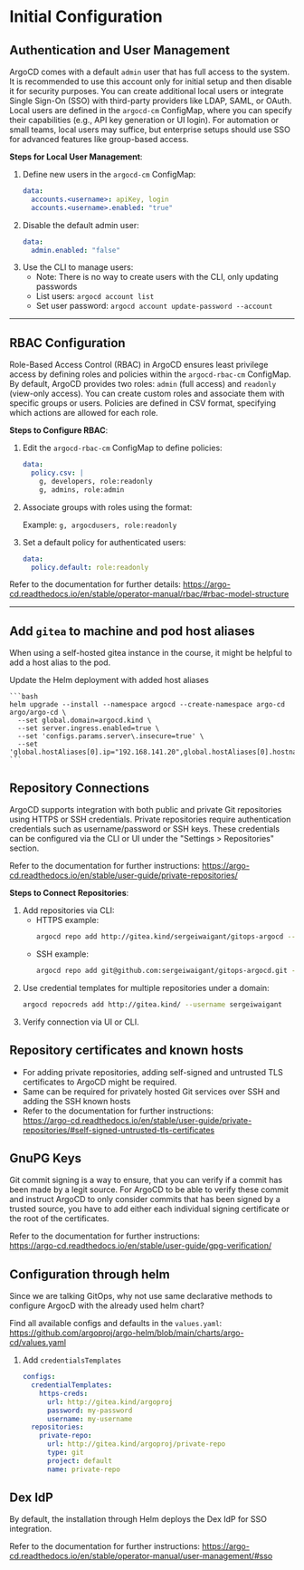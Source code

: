 # Initial Configuration

## **Authentication and User Management**

ArgoCD comes with a default `admin` user that has full access to the system. It is recommended to use this account only for initial setup and then disable it for security purposes. You can create additional local users or integrate Single Sign-On (SSO) with third-party providers like LDAP, SAML, or OAuth. Local users are defined in the `argocd-cm` ConfigMap, where you can specify their capabilities (e.g., API key generation or UI login). For automation or small teams, local users may suffice, but enterprise setups should use SSO for advanced features like group-based access.

**Steps for Local User Management**:
1. Define new users in the `argocd-cm` ConfigMap:
    ```yaml
    data:
      accounts.<username>: apiKey, login
      accounts.<username>.enabled: "true"
    ```
2. Disable the default admin user:
    ```yaml
    data:
      admin.enabled: "false"
    ```
3. Use the CLI to manage users:
    - Note: There is no way to create users with the CLI, only updating passwords
    - List users: `argocd account list`
    - Set user password: `argocd account update-password --account`

---

## **RBAC Configuration**

Role-Based Access Control (RBAC) in ArgoCD ensures least privilege access by defining roles and policies within the `argocd-rbac-cm` ConfigMap. By default, ArgoCD provides two roles: `admin` (full access) and `readonly` (view-only access). You can create custom roles and associate them with specific groups or users. Policies are defined in CSV format, specifying which actions are allowed for each role.

**Steps to Configure RBAC**:
1. Edit the `argocd-rbac-cm` ConfigMap to define policies:
    ```yaml
    data:
      policy.csv: |
        g, developers, role:readonly
        g, admins, role:admin
    ```
2. Associate groups with roles using the format:

    Example: `g, argocdusers, role:readonly`

3. Set a default policy for authenticated users:
    ```yaml
    data:
      policy.default: role:readonly
    ```

Refer to the documentation for further details: https://argo-cd.readthedocs.io/en/stable/operator-manual/rbac/#rbac-model-structure

---

## Add `gitea` to machine and pod host aliases

When using a self-hosted gitea instance in the course, it might be helpful to add a host alias to the pod.

Update the Helm deployment with added host aliases

    ```bash
    helm upgrade --install --namespace argocd --create-namespace argo-cd argo/argo-cd \
      --set global.domain=argocd.kind \
      --set server.ingress.enabled=true \
      --set 'configs.params.server\.insecure=true' \
      --set 'global.hostAliases[0].ip="192.168.141.20",global.hostAliases[0].hostnames[0]="gitea.kind"'
    ```

## **Repository Connections**

ArgoCD supports integration with both public and private Git repositories using HTTPS or SSH credentials. Private repositories require authentication credentials such as username/password or SSH keys. These credentials can be configured via the CLI or UI under the "Settings > Repositories" section.

Refer to the documentation for further instructions: https://argo-cd.readthedocs.io/en/stable/user-guide/private-repositories/

**Steps to Connect Repositories**:
1. Add repositories via CLI:
    - HTTPS example:
      ```bash
      argocd repo add http://gitea.kind/sergeiwaigant/gitops-argocd --type git --name gitops-argocd --upsert --username sergeiwaigant
      ```
    - SSH example:
      ```bash
      argocd repo add git@github.com:sergeiwaigant/gitops-argocd.git --ssh-private-key-path ~/.ssh/id_rsa
      ```
1. Use credential templates for multiple repositories under a domain:
    ```bash
    argocd repocreds add http://gitea.kind/ --username sergeiwaigant
    ```
1. Verify connection via UI or CLI.

## Repository certificates and known hosts

- For adding private repositories, adding self-signed and untrusted TLS certificates to ArgoCD might be required.
- Same can be required for privately hosted Git services over SSH and adding the SSH known hosts
- Refer to the documentation for further instructions:<br>https://argo-cd.readthedocs.io/en/stable/user-guide/private-repositories/#self-signed-untrusted-tls-certificates

## **GnuPG Keys**

Git commit signing is a way to ensure, that you can verify if a commit has been made by a legit source. For ArgoCD to be able to verify these commit and instruct ArgoCD to only consider commits that has been signed by a trusted source, you have to add either each individual signing certificate or the root of the certificates.

Refer to the documentation for further instructions:<br>https://argo-cd.readthedocs.io/en/stable/user-guide/gpg-verification/

## Configuration through helm

Since we are talking GitOps, why not use same declarative methods to configure ArgocD with the already used helm chart?

Find all available configs and defaults in the `values.yaml`: https://github.com/argoproj/argo-helm/blob/main/charts/argo-cd/values.yaml

1. Add `credentialsTemplates`
    ```yaml
    configs:
      credentialTemplates:
        https-creds:
          url: http://gitea.kind/argoproj
          password: my-password
          username: my-username
      repositories:
        private-repo:
          url: http://gitea.kind/argoproj/private-repo
          type: git
          project: default
          name: private-repo
    ```

## Dex IdP

By default, the installation through Helm deploys the Dex IdP for SSO integration.

Refer to the documentation for further instructions: https://argo-cd.readthedocs.io/en/stable/operator-manual/user-management/#sso
